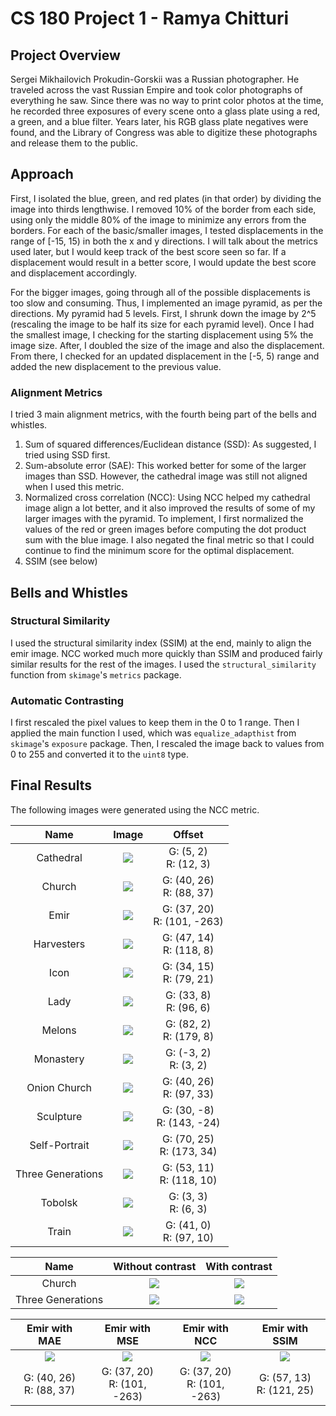 # CS 180 Project 1 - Ramya Chitturi

## Project Overview

Sergei Mikhailovich Prokudin-Gorskii was a Russian photographer. He traveled across the vast Russian Empire and took color photographs of everything he saw. Since there was no way to print color photos at the time, he recorded three exposures of every scene onto a glass plate using a red, a green, and a blue filter. Years later, his RGB glass plate negatives were found, and the Library of Congress was able to digitize these photographs and release them to the public.

## Approach

First, I isolated the blue, green, and red plates (in that order) by dividing the image into thirds lengthwise. I removed 10% of the border from each side, using only the middle 80% of the image to minimize any errors from the borders. For each of the basic/smaller images, I tested displacements in the range of [-15, 15) in both the x and y directions. I will talk about the metrics used later, but I would keep track of the best score seen so far. If a displacement would result in a better score, I would update the best score and displacement accordingly.

For the bigger images, going through all of the possible displacements is too slow and consuming. Thus, I implemented an image pyramid, as per the directions. My pyramid had 5 levels. First, I shrunk down the image by 2^5 (rescaling the image to be half its size for each pyramid level). Once I had the smallest image, I checking for the starting displacement using 5% the image size. After, I doubled the size of the image and also the displacement. From there, I checked for an updated displacement in the [-5, 5) range and added the new displacement to the previous value. 

### Alignment Metrics
I tried 3 main alignment metrics, with the fourth being part of the bells and whistles. 

1. Sum of squared differences/Euclidean distance (SSD): As suggested, I tried using SSD first. 
2. Sum-absolute error (SAE): This worked better for some of the larger images than SSD. However, the cathedral image was still not aligned when I used this metric.
3. Normalized cross correlation (NCC): Using NCC helped my cathedral image align a lot better, and it also improved the results of some of my larger images with the pyramid. To implement, I first normalized the values of the red or green images before computing the dot product sum with the blue image. I also negated the final metric so that I could continue to find the minimum score for the optimal displacement.
4. SSIM (see below)

## Bells and Whistles

### Structural Similarity
I used the structural similarity index (SSIM) at the end, mainly to align the emir image. NCC worked much more quickly than SSIM and produced fairly similar results for the rest of the images. I used the `structural_similarity` function from `skimage`'s `metrics` package.

### Automatic Contrasting
I first rescaled the pixel values to keep them in the 0 to 1 range. Then I applied the main function I used, which was `equalize_adapthist` from `skimage`'s `exposure` package. Then, I rescaled the image back to values from 0 to 255 and converted it to the `uint8` type.

## Final Results

The following images were generated using the NCC metric.

| Name | Image | Offset |
| :---: |  :----: | :---: |
| Cathedral | ![](media/out_cathedral.jpg) | G: (5, 2) <br> R: (12, 3) |
| Church | ![](media/out_church1.jpg) | G: (40, 26) <br> R: (88, 37) |
| Emir | ![](media/out_emir_NCC.jpg) | G: (37, 20) <br> R: (101, -263) |
| Harvesters | ![](media/out_harvesters.jpg) | G: (47, 14) <br> R: (118, 8) |
| Icon | ![](media/out_icon.jpg) | G: (34, 15) <br> R: (79, 21) |
| Lady | ![](media/out_lady_nocontrast.jpg) | G: (33, 8) <br> R: (96, 6) |
| Melons | ![](media/out_melons.jpg) | G: (82, 2) <br> R: (179, 8) |
| Monastery | ![](media/out_monastery.jpg) | G: (-3, 2) <br> R: (3, 2) |
| Onion Church | ![](media/out_onionchurch1.jpg) | G: (40, 26) <br> R: (97, 33) |
| Sculpture | ![](media/out_sculpture.jpg) | G: (30, -8) <br> R: (143, -24) |
| Self-Portrait | ![](media/out_selfportrait.jpg) | G: (70, 25) <br> R: (173, 34) |
| Three Generations | ![](media/out_threegenerations.jpg) | G: (53, 11) <br> R: (118, 10) |
| Tobolsk | ![](media/out_tobolsk.jpg) | G: (3, 3) <br> R: (6, 3) |
| Train | ![](media/out_train.jpg) | G: (41, 0) <br> R: (97, 10) |

| Name | Without contrast | With contrast |
| :---: | :----: | :----: |
| Church | ![](media/out_church1.jpg) | ![](media/out_church_contrast1.jpg) |
| Three Generations | ![](media/out_threegenerations.jpg) | ![](media/out_threegenerations_contrast.jpg) |

| Emir with MAE | Emir with MSE | Emir with NCC | Emir with SSIM
| :---: |  :----: | :---: | :---: |
| ![](media/out_emir_mae.jpg) | ![](media/out_emir_mse.jpg) | ![](media/out_emir_NCC.jpg) | ![](media/emir_SSIM.jpg) |
| G: (40, 26) <br> R: (88, 37) | G: (37, 20) <br> R: (101, -263) | G: (37, 20) <br> R: (101, -263) | G: (57, 13) <br> R: (121, 25) |